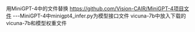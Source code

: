 
用MiniGPT-4中的文件替换 https://github.com/Vision-CAIR/MiniGPT-4项目文件
---MiniGPT-4中minigpt4_infer.py为模型接口文件
vicuna-7b中放入下载的vicuna-7b和模型权重文件
